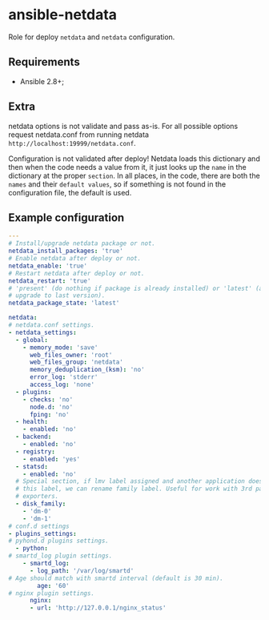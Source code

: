 # ansible-netdata

Role for deploy `netdata` and `netdata` configuration.

## Requirements

* Ansible 2.8+;

## Extra

netdata options is not validate and pass as-is. For all possible options
request netdata.conf from running netdata `http://localhost:19999/netdata.conf`.

Configuration is not validated after deploy! Netdata loads this dictionary and
then when the code needs a value from it, it just looks up the `name` in the
dictionary at the proper `section`. In all places, in the code, there are both
the `names` and their `default values`, so if something is not found in the
configuration file, the default is used.

Example configuration
-------------------------

```yaml
---
# Install/upgrade netdata package or not.
netdata_install_packages: 'true'
# Enable netdata after deploy or not.
netdata_enable: 'true'
# Restart netdata after deploy or not.
netdata_restart: 'true'
# 'present' (do nothing if package is already installed) or 'latest' (always
# upgrade to last version).
netdata_package_state: 'latest'

netdata:
# netdata.conf settings.
- netdata_settings:
  - global:
    - memory_mode: 'save'
      web_files_owner: 'root'
      web_files_group: 'netdata'
      memory_deduplication_(ksm): 'no'
      error_log: 'stderr'
      access_log: 'none'
  - plugins:
    - checks: 'no'
      node.d: 'no'
      fping: 'no'
  - health:
    - enabled: 'no'
  - backend:
    - enabled: 'no'
  - registry:
    - enabled: 'yes'
  - statsd:
    - enabled: 'no'
  # Special section, if lmv label assigned and another application doesn't have
  # this label, we can rename family label. Useful for work with 3rd party
  # exporters.
  - disk_family:
    - 'dm-0'
    - 'dm-1'
# conf.d settings
- plugins_settings:
# pyhond.d plugins settings.
  - python:
# smartd_log plugin settings.
    - smartd_log:
      - log_path: '/var/log/smartd'
# Age should match with smartd interval (default is 30 min).
        age: '60'
# nginx plugin settings.
      nginx:
      - url: 'http://127.0.0.1/nginx_status'
```
